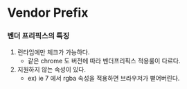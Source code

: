 # Vendor Prefix



### 벤더 프리픽스의 특징

1. 런타임에만 체크가 가능하다. 
   - 같은 chrome 도 버전에 따라 벤더프리픽스 적용룰이 다르다. 
2. 지원하지 않는 속성이 있다. 
   - ex) ie 7 에서 rgba 속성을 적용하면 브라우저가 뻗어버린다.